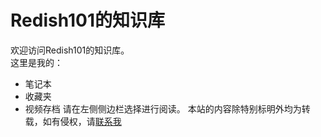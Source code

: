 # Redish101的知识库
欢迎访问Redish101的知识库。  
这里是我的：
- 笔记本
- 收藏夹
- 视频存档
请在左侧侧边栏选择进行阅读。
本站的内容除特别标明外均为转载，如有侵权，请[联系我](mailto:jiayunluo@outlook.com)